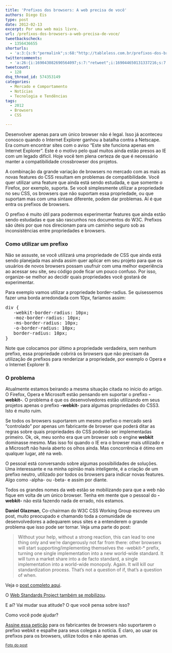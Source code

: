 ```yaml
---
title: 'Prefixos dos browsers: A web precisa de você'
authors: Diego Eis
type: post
date: 2012-02-13
excerpt: Por uma web mais livre.
url: /prefixos-dos-browsers-a-web-precisa-de-voce/
tweetbackscheck:
  - 1356436655
shorturls:
  - 'a:3:{s:9:"permalink";s:68:"http://tableless.com.br/prefixos-dos-browsers-a-web-precisa-de-voce/";s:7:"tinyurl";s:26:"http://tinyurl.com/6qkql7z";s:4:"isgd";s:19:"http://is.gd/GkktW1";}'
twittercomments:
  - 'a:26:{i:169043082690564097;s:7:"retweet";i:169044650131337216;s:7:"retweet";i:169191951898390528;s:7:"retweet";i:169088392645181441;s:7:"retweet";i:169086105277317120;s:7:"retweet";i:169065048008962050;s:7:"retweet";i:169064943512068097;s:7:"retweet";i:169062792782036992;s:7:"retweet";i:169061065546670080;s:7:"retweet";i:169056063553945600;s:7:"retweet";i:169054519085371392;s:7:"retweet";i:169052757653856257;s:7:"retweet";i:169050512895909888;s:7:"retweet";i:169047362646450177;s:7:"retweet";i:169046449844264960;s:7:"retweet";i:169044839017611266;s:7:"retweet";i:169044263722696704;s:7:"retweet";i:169043997367607296;s:7:"retweet";i:169043684875190272;s:7:"retweet";i:169043156912979968;s:7:"retweet";i:169043046590197760;s:7:"retweet";i:172705389035520000;s:7:"retweet";i:172700988640202752;s:7:"retweet";i:172700927369805825;s:7:"retweet";i:172698204171808768;s:7:"retweet";i:172698076593668096;s:7:"retweet";}'
tweetcount:
  - 128
dsq_thread_id: 574353149
categories:
  - Mercado e Comportamento
  - Notícias
  - Tecnologia e Tendências
tags:
  - 2012
  - Browsers
  - CSS

---
```

Desenvolver apenas para um único browser não é legal. Isso já aconteceu conosco quando o Internet Explorer ganhou a batalha contra a Netscape. Era comum encontrar sites com o aviso &#8220;Este site funciona apenas em Internet Explorer&#8221;. Este é o motivo pelo qual muitos ainda estão presos ao IE com um legado difícil. Hoje você tem plena certeza de que é necessário manter a compatibilidade crossbrowser dos projetos. 

A combinação da grande variação de browsers no mercado com as mais as novas features do CSS resultam em problemas de compatibilidade. Você quer utilizar uma feature que ainda está sendo estudada, e que somente o Firefox, por exemplo, suporta. Se você simplesmente utilizar a propriedade no seu CSS, os browsers que não suportam essa propriedade, ou que suportam mas com uma sintaxe diferente, podem dar problemas. Aí é que entra os prefixos de browsers.

O prefixo é muito útil para podermos experimentar features que ainda estão sendo estudadas e que são rascunhos nos documentos do W3C. Prefixos são úteis por que nos direcionam para um caminho seguro sob as inconsistências entre propriedades e browsers. 

### Como utilizar um prefixo

Não se assuste, se você utilizará uma propriedade de CSS que ainda está sendo planejada mas ainda assim quer aplicar em seu projeto para que os usuários de novos browsers possam usufruir com uma melhor experiência ao acessar seu site, seu código pode ficar um pouco confuso. Por isso, organize-se melhor ao decidir quais propriedades você gostará de experimentar.
  
Para exemplo vamos utilizar a propriedade border-radius. Se quisessemos fazer uma borda arredondada com 10px, faríamos assim:

<pre class="lang-css">div {
   -webkit-border-radius: 10px;
   -moz-border-radius: 10px;
   -ms-border-radius: 10px;
   -o-border-radius: 10px;
   border-radius: 10px;
}
</pre>

Note que colocamos por último a propriedade verdadeira, sem nenhum prefixo, essa propriedade cobrirá os browsers que não precisam da utilização de prefixos para renderizar a propriedade, por exemplo o Opera e o Internet Explorer 9.

### O problema

Atualmente estamos beirando a mesma situação citada no início do artigo. O Firefox, Opera e Microsoft estão pensando em suportar o prefixo **-webkit-**. O problema é que os desenvolvedores estão utilizando em seus projetos apenas o prefixo **-webkit-** para algumas propriedades do CSS3. Isto é muito ruim.

Se todos os browsers suportarem um mesmo prefixo o mercado será &#8220;controlado&#8221; por apenas um fabricante de browser que poderá ditar as regras sobre quais propriedades do CSS poderão ser implementadas primeiro. Ok, ok, meu sonho era que um browser sob o engine **webkit** dominasse mesmo. Mas isso foi quando o IE era o browser mais utilizado e a Microsoft não havia aberto os olhos ainda. Mas concorrência é ótimo em qualquer lugar, até na web.

O pessoal está conversando sobre algumas possibilidades de soluções. Uma interessante e na minha opinião mais inteligente, é a criação de um prefixo neutro, utilizado por todos os browsers para indicar novas features. Algo como -alpha- ou -beta- e assim por diante.

Todos os grandes nomes da web estão se mobilizando para que a web não fique em volta de um único browser. Tenha em mente que o pessoal do **-webkit-** não está fazendo nada de errado, nós estamos.

**Daniel Glazman**, Co-chairman do W3C CSS Working Group escreveu um post, muito preocupado e chamando toda a comunidade de desenvolvedores a adequarem seus sites e a entenderem o grande problema que isso pode ser tornar. Veja uma parte do post:

> Without your help, without a strong reaction, this can lead to one thing only and we&#8217;re dangerously not far from there: other browsers will start supporting/implementing themselves the -webkit-* prefix, turning one single implementation into a new world-wide standard. It will turn a market share into a de facto standard, a single implementation into a world-wide monopoly. Again. It will kill our standardization process. That&#8217;s not a question of if, that&#8217;s a question of when.

Veja o [post completo aqui][1].

O [Web Standards Project também se mobilizou][2].

E aí? Vai mudar sua atitude? O que você pensa sobre isso?
  
Como você pode ajudar? 

[Assine essa petição][3] para os fabricantes de browsers não suportarem o prefixo webkit e espalhe para seus colegas a notícia. E claro, ao usar os prefixos para os browsers, utilize todos e não apenas um.

<small><a href="http://carrosantigos.wordpress.com/2011/07/25/freedom-riders-i-stand-among-heroes/">Foto do post</a></small>

 [1]: http://www.glazman.org/weblog/dotclear/index.php?trackback/5454
 [2]: http://bit.ly/x9LxGx
 [3]: http://www.change.org/petitions/microsoft-mozilla-opera-dont-make-webkit-prefixes-a-de-facto-standard